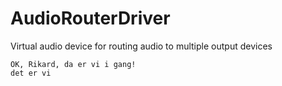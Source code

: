 # AudioRouterDriver
Virtual audio device for routing audio to multiple output devices



	OK, Rikard, da er vi i gang!
	det er vi
	
